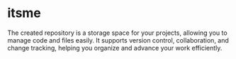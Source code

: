# itsme
The created repository is a storage space for your projects, allowing you to manage code and files easily. It supports version control, collaboration, and change tracking, helping you organize and advance your work efficiently.
